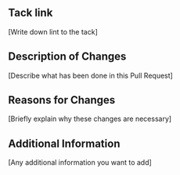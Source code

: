 ## Tack link

[Write down lint to the tack]

## Description of Changes

[Describe what has been done in this Pull Request]

## Reasons for Changes

[Briefly explain why these changes are necessary]

## Additional Information

[Any additional information you want to add]
